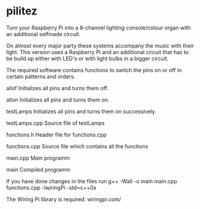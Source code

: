 # pilitez
Turn your Raspberry Pi into a 8-channel lighting console/colour organ with an additional selfmade circuit.

On almost every major party these systems accompany the music with their light. This version uses a Raspberry Pi and an additional circuit that has to be build up either with LED's or with light bulbs in a bigger circuit.

The required software contains functions to switch the pins on or off in certain patterns and orders.

allof
  Initializes all pins and turns them off.
  
allon
  Initializes all pins and turns them on.
  
testLamps
  Initializes all pins and turns them on successively.
  
testLamps.cpp
  Source file of testLamps
  
functions.h
  Header file for functions.cpp
  
functions.cpp
  Source file which contains all the functions
  
main.cpp
  Main programm
  
main
  Compiled programm
  

If you have done changes in the files run
  g++ -Wall -o main main.cpp functions.cpp -lwiringPi -std=c++0x
  
The Wiring Pi library is required: wiringpi.com/
